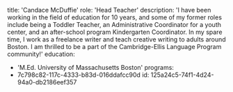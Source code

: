 title: 'Candace McDuffie'
role: 'Head Teacher'
description: 'I have been working in the field of education for 10 years, and some of my former roles include being a Toddler Teacher, an Administrative Coordinator for a youth center, and an after-school program Kindergarten Coordinator. In my spare time, I work as a freelance writer and teach creative writing to adults around Boston. I am thrilled to be a part of the Cambridge-Ellis Language Program community!'
education:
  - 'M.Ed. University of Massachusetts Boston'
programs:
  - 7c798c82-117c-4333-b83d-016ddafcc90d
id: 125a24c5-74f1-4d24-94a0-db2186eef357
